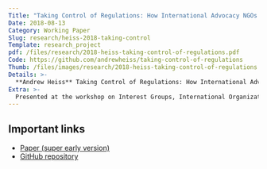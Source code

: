 ```yaml
---
Title: "Taking Control of Regulations: How International Advocacy NGOs Shape the Regulatory Environments of their Target Countries"
Date: 2018-08-13
Category: Working Paper
Slug: research/heiss-2018-taking-control
Template: research_project
pdf: /files/research/2018-heiss-taking-control-of-regulations.pdf
Code: https://github.com/andrewheiss/taking-control-of-regulations
Thumb: /files/images/research/2018-heiss-taking-control-of-regulations.png
Details: >-
  **Andrew Heiss** Taking Control of Regulations: How International Advocacy NGOs Shape the Regulatory Environments of their Target Countries,” working paper.
Extra: >-
  Presented at the workshop on Interest Groups, International Organizations, and Global Problem-Solving Capacity, Stockholm University, Sweden, June 2018, organized by Elizabeth Bloodgood and Lisa Dellmuth
---
```


## Important links

- [Paper (super early version)](/files/research/2018-heiss-taking-control-of-regulations.pdf)
- [GitHub repository](https://github.com/andrewheiss/taking-control-of-regulations)
